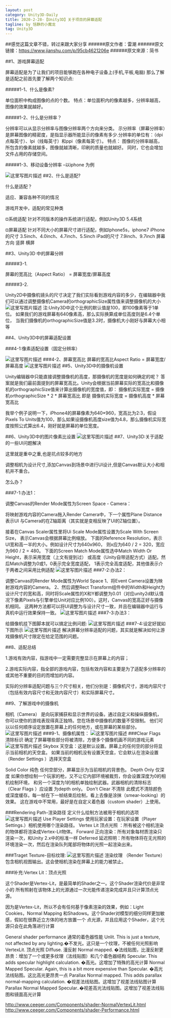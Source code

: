 ```yaml
---
layout: post
category: Unity3D-Daily
title: 2020-2-28-【Unity3D】关于项目的屏幕适配
tagline: by 恬静的小魔龙
tag: Unity3D
---
```



##感觉这篇文章不错，转过来跟大家分享
######原文作者：雷潮
######原文链接：https://www.jianshu.com/p/95cb4621206e
######原文來源：简书


##1、游戏屏幕适配

屏幕适配是为了让我们的项目能够跑在各种电子设备上(手机,平板,电脑)
那么了解是适配之前首先要了解两个知识点:

#####1-1、什么是像素?

单位面积中构成图像的点的个数。
特点：单位面积内的像素越多，分辨率越高，图像的效果就越好。

#####1-2、什么是分辨率？

分辨率可以从显示分辨率与图像分辨率两个方向来分类。
示分辨率（屏幕分辨率）是屏幕图像的精密度，是指显示器所能显示的像素有多少.分辨率的单位有：（dpi点每英寸）、lpi（线每英寸）和ppi（像素每英寸）。
特点：
图像的分辨率越高，所包含的像素就越多，图像就越清晰，印刷的质量也就越好。
同时，它也会增加文件占用的存储空间。

#####1-3、移动设备分辨率 –以iphone 为例


![这里写图片描述](https://img-blog.csdn.net/20180606154459281?watermark/2/text/aHR0cHM6Ly9ibG9nLmNzZG4ubmV0L3E3NjQ0MjQ1Njc=/font/5a6L5L2T/fontsize/400/fill/I0JBQkFCMA==/dissolve/70)
##2、什么是适配?

什么是适配？

适应、兼容各种不同的情况

游戏开发中，适配的常见种类

¤系统适配
针对不同版本的操作系统进行适配，例如Unity3D 5.4系统

¤屏幕适配
针对不同大小的屏幕尺寸进行适配，例如Iphone5s，iphone7
iPhone的尺寸
3.5inch、4.0inch、4.7inch、5.5inch
iPad的尺寸
7.9inch、9.7inch
屏幕方向
竖屏
横屏

##3、Unity3D 中的屏幕分辨

#####3-1.

屏幕的宽高比（Aspect Ratio） = 屏幕宽度/屏幕高度

#####3-2.

Unity2D中摄像机镜头的尺寸决定了我们实际看到游戏内容的多少，在编辑器中我们可以通过调整摄像机Camera的orthographicSize属性值来调整摄像机的大小
![这里写图片描述](https://img-blog.csdn.net/20180606154718843?watermark/2/text/aHR0cHM6Ly9ibG9nLmNzZG4ubmV0L3E3NjQ0MjQ1Njc=/font/5a6L5L2T/fontsize/400/fill/I0JBQkFCMA==/dissolve/70)
注:Unity3D中这个比例的默认值是100，即100像素等于1单位。
如果我们的游戏屏幕有640像素高，那么实际换算成单位高度则是6.4个单位，
当我们摄像机的orthographicSize值是3.2时，摄像机大小刚好与屏幕大小相等

##4、Unity3D中的屏幕适配设置

###4-1:像素适配设置（固定分辨率）

![这里写图片描述](https://img-blog.csdn.net/2018060615475311?watermark/2/text/aHR0cHM6Ly9ibG9nLmNzZG4ubmV0L3E3NjQ0MjQ1Njc=/font/5a6L5L2T/fontsize/400/fill/I0JBQkFCMA==/dissolve/70)
###4-2、屏幕宽高比
屏幕的宽高比Aspect Ratio = 屏幕宽度/屏幕高度
![这里写图片描述](https://img-blog.csdn.net/20180606154811428?watermark/2/text/aHR0cHM6Ly9ibG9nLmNzZG4ubmV0L3E3NjQ0MjQ1Njc=/font/5a6L5L2T/fontsize/400/fill/I0JBQkFCMA==/dissolve/70)
##5、Unity3D中的摄像机设置

Unity编辑器中只能直接调整摄像机的高度，那摄像机的宽度是如何确定的呢？
答案就是我们最前面提到的屏幕宽高比。Unity会根据当前屏幕实际的宽高比和摄像机的orthographicSize值来计算出摄像机的宽度值，即：
摄像机实际宽度 = 摄像机orthographicSize * 2 * 屏幕宽高比
即是
摄像机实际宽度 = 摄像机高度 * 屏幕宽高比

我举个例子说明一下，iPhone4的屏幕像素为640*960，宽高比为2:3，假设Pixels To Units值为100，那么如果设摄像机高度size值为4.8，那么摄像机实际宽度按照公式算出6.4，刚好就是屏幕的单位宽度。

##6、Unity3D中的图片像素比设置
![这里写图片描述](https://img-blog.csdn.net/20180606154842986?watermark/2/text/aHR0cHM6Ly9ibG9nLmNzZG4ubmV0L3E3NjQ0MjQ1Njc=/font/5a6L5L2T/fontsize/400/fill/I0JBQkFCMA==/dissolve/70)
##7、Unity3D:关于适配的一些UI问题解决

这里就是重中之重,也是坑点较多的地方

调整相机为设计尺寸,添加Canvas到场景中进行UI设计,但是Canvas默认大小和相机并不重合。

怎么办？

###7-1:办法1：

调整Canvas的Render Mode属性为Screen Space - Camera：

将映射游戏内容的Camera拖入Render Camera中，下一个属性Plane Distance表示UI
与Camera的在Z轴距离（其实就是变相反映了UI的Z轴位置）。

接着在Canvas Scaler属性里将Ui Scale Mode属性设置为Scale With Screen Size，
表示Canvas会根据屏幕比例缩放。
下面的Reference Resolution，表示UI宽和高一半的大小。例如设计尺寸为640x960，
则x应为640 / 2 = 320，宽应为960 / 2 = 480。
下面的Screen Match Mode属性选中Match Width Or Height，表示采用宽度（上文有提到过）
或高度（Unity自带适配方式）适配。然后Match调整为0或1，0表示完全宽度适配，
1表示完全高度适配，其他值表示介于两者之间采用比例适配
![这里写图片描述](https://img-blog.csdn.net/20180606154955101?watermark/2/text/aHR0cHM6Ly9ibG9nLmNzZG4ubmV0L3E3NjQ0MjQ1Njc=/font/5a6L5L2T/fontsize/400/fill/I0JBQkFCMA==/dissolve/70)
###7-2:办法2：

调整Canvas的Render Mode属性为World Space
1、将Event Camera设置为映射游戏内容的Camera。
2、然后调整Rect Transform组件中的Width和Height为设计尺寸的宽和高，同时将Scale属性的X和Y都调整为0.01（对应unity2d默认情况下像素Pixels与引擎单位Unit对应比例100）。这时，Canvas的宽高正好与摄像机相同。
这两种方法都可以将UI调整为与设计尺寸一致，并且在编辑器中运行与真机中运行效果保持一致。
![这里写图片描述](https://img-blog.csdn.net/20180606155016284?watermark/2/text/aHR0cHM6Ly9ibG9nLmNzZG4ubmV0L3E3NjQ0MjQ1Njc=/font/5a6L5L2T/fontsize/400/fill/I0JBQkFCMA==/dissolve/70)
###7-3:办法3：

给摄像机挂下图脚本就可以搞定比例问题:
![这里写图片描述](https://img-blog.csdn.net/20180606155033755?watermark/2/text/aHR0cHM6Ly9ibG9nLmNzZG4ubmV0L3E3NjQ0MjQ1Njc=/font/5a6L5L2T/fontsize/400/fill/I0JBQkFCMA==/dissolve/70)
###7-4:设定好就如下图所示
![这里写图片描述](https://img-blog.csdn.net/20180606155052577?watermark/2/text/aHR0cHM6Ly9ibG9nLmNzZG4ubmV0L3E3NjQ0MjQ1Njc=/font/5a6L5L2T/fontsize/400/fill/I0JBQkFCMA==/dissolve/70)
解决屏幕分辨率适配的问题，其实就是解决如何让游戏摄像机尺寸限定在给定范围的问题。

##8、适配总结

1.游戏有效内容，指游戏中一定需要完整显示在屏幕上的内容；

2.游戏实际内容，指全部的游戏内容，包括有效内容和主要是为了适配多分辨率的或其他不重要的目的而增加的内容。

实际的分辨率适配问题与三个尺寸相关，他们分别是：摄像机尺寸，游戏内容尺寸（包括有效内容尺寸和无效内容尺寸）和实际屏幕尺寸。

##9、了解游戏中的摄像机

相机（Camera）
是向玩家捕获和显示世界的设备。通过自定义和操纵摄像机，
你可以使你的游戏表现得真正独特。您在场景中摄像机的数量不受限制。
他们可以以任何顺序设定放置在屏幕上的任何地方，或在屏幕的某些部分。
![这里写图片描述](https://img-blog.csdn.net/20180606155117148?watermark/2/text/aHR0cHM6Ly9ibG9nLmNzZG4ubmV0L3E3NjQ0MjQ1Njc=/font/5a6L5L2T/fontsize/400/fill/I0JBQkFCMA==/dissolve/70)
###9-1、摄像机属性：
![这里写图片描述](https://img-blog.csdn.net/20180606155142931?watermark/2/text/aHR0cHM6Ly9ibG9nLmNzZG4ubmV0L3E3NjQ0MjQ1Njc=/font/5a6L5L2T/fontsize/400/fill/I0JBQkFCMA==/dissolve/70)
###Clear Flags 清除标识
确定了屏幕哪些部分将被清除，方便多个摄像机画不同的游戏元素
![这里写图片描述](https://img-blog.csdn.net/20180606155154842?watermark/2/text/aHR0cHM6Ly9ibG9nLmNzZG4ubmV0L3E3NjQ0MjQ1Njc=/font/5a6L5L2T/fontsize/400/fill/I0JBQkFCMA==/dissolve/70)
Skybox 天空盒：这是默认设置。屏幕上的任何空的部分将显示当前相机的天空盒。
如果当前的相机没有设置天空盒，它会默认在渲染设置（Render Settings ）选择天空盒

Solid Color 纯色
任何空部分，屏幕显示为当前相机的背景色。
Depth Only 仅深度
如果你想绘制一个玩家的枪，又不让它内部环境被裁剪，你会设置深度为0的相机绘制环境，
和另一个深度为1的相机单独绘制武器。武器相机的清除标志（Clear Flags ）应设置 为depth only。
Don't Clear 不清除
此模式不清除颜色或深度缓存。每一帧在下一帧结束后绘制，看上去像是涂抹（smear-looking）的效果。
这在游戏中不常用，最好是在自定义着色器（custom shader）上使用。

###Rendering Path-渲染路径
定义什么绘制方法被用于相机的选项
![这里写图片描述](https://img-blog.csdn.net/20180606155213204?watermark/2/text/aHR0cHM6Ly9ibG9nLmNzZG4ubmV0L3E3NjQ0MjQ1Njc=/font/5a6L5L2T/fontsize/400/fill/I0JBQkFCMA==/dissolve/70)
Use Player Settings 使用玩家设置：在玩家设置（Player Settings.）相机使用哪个渲染路径。
Vertex Lit 顶点光照 ：所有被这个相机渲染的物体都将渲染成Vertex-Lit物体。
Forward 正向渲染：所有对象每材质渲染只渲染一次，和Unity 2.x中的标准一样
Deferred 延迟照明：所有物体将在无光照的环境渲染一次，然后在渲染队列尾部将物体的光照一起渲染出来。

###Traget Texture-目标纹理:
![这里写图片描述](https://img-blog.csdn.net/20180606155250901?watermark/2/text/aHR0cHM6Ly9ibG9nLmNzZG4ubmV0L3E3NjQ0MjQ1Njc=/font/5a6L5L2T/fontsize/400/fill/I0JBQkFCMA==/dissolve/70)
渲染纹理 （Render Texture）包含相机视图输出。这会使相机渲染在屏幕上的能力被禁止。

###补充:Vertex Lit：顶点光照

这个Shader是Vertex-Lit，是最简单的Shader之一。这个Shader渲染代价是非常小的
所有照射在该物体上的光源通过一次光能传递渲染完成并且只计算顶点光源。

因为是Vertex-Lit，所以不会有任何基于像素渲染的效果，例如：Light Cookies，Normal Mapping
和Shadows。这个Shader对模型的细分同样更加敏感，假如在很靠近立方体的地方放置一个
点光源，并且应用这个Shader，这个光源只会在此角落进行计算

General shader performance 通常的着色器性能
Unlit. This is just a texture, not affected by any lighting.�不发光。这只是一个纹理，不被任何光照影响
VertexLit. 顶点光照
Diffuse. 漫反射
Normal mapped. �法线贴图，比漫反射更昂贵：增加了一个或更多纹理（法线贴图）和几个着色器结构
Specular. This adds specular highlight calculation. �高光。这增加了特殊的高光计算
Normal Mapped Specular. Again, this is a bit more expensive than Specular. �高光法线贴图。这比高光更昂贵一点
Parallax Normal mapped. This adds parallax normal-mapping calculation. �视差法线贴图。这增加了视差法线贴图计算
Parallax Normal Mapped Specular..�视差高光法线贴图。这增加了视差法线贴图和镜面高光计算

http://www.ceeger.com/Components/shader-NormalVertexLit.html
http://www.ceeger.com/Components/shader-Performance.html
